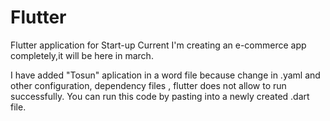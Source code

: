 # Flutter
Flutter application for Start-up 
Current I'm creating an e-commerce app completely,it will be here in march.


I have added "Tosun" aplication in a word file because change in .yaml and other configuration, dependency files , flutter does not allow to run successfully. You can run this code by pasting into a newly created .dart file.

